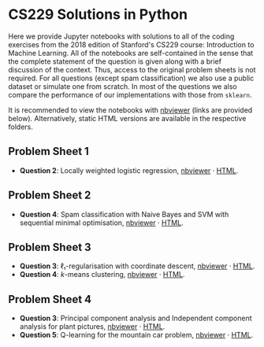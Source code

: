 # CS229 Solutions in Python

Here we provide Jupyter notebooks with solutions to all of the coding exercises
from the 2018 edition of Stanford's CS229 course: Introduction to Machine
Learning.
All of the notebooks are self-contained in the sense that the complete
statement of the question is given along with a brief discussion of the
context. Thus, access to the original problem sheets is not required.
For all questions (except spam classification) we also use a public dataset or
simulate one from scratch.
In most of the questions we also compare the performance of our implementations
with those from `sklearn`.

It is recommended to view the notebooks with
[nbviewer](https://nbviewer.jupyter.org) (links are provided below).
Alternatively, static HTML versions are available in the respective folders.

## Problem Sheet 1

- **Question 2**: Locally weighted logistic regression,
  [nbviewer](https://nbviewer.jupyter.org/github/nlaaksonen/cs229/blob/main/ps1/1q2.ipynb)
  &middot; [HTML](ps1/1q2.html).

## Problem Sheet 2

- **Question 4**: Spam classification with Naive Bayes and SVM with sequential
  minimal optimisation,
  [nbviewer](https://nbviewer.jupyter.org/github/nlaaksonen/cs229/blob/main/ps2/2q4.ipynb)
  &middot; [HTML](ps2/2q4.html).

## Problem Sheet 3

- **Question 3**: &#8467;&#8321;-regularisation with coordinate descent,
  [nbviewer](https://nbviewer.jupyter.org/github/nlaaksonen/cs229/blob/main/ps3/3q3.ipynb)
  &middot; [HTML](ps3/3q3.html).
- **Question 4**: *k*-means clustering,
    [nbviewer](https://nbviewer.jupyter.org/github/nlaaksonen/cs229/blob/main/ps3/3q4.ipynb)
    &middot; [HTML](ps3/3q4.html).

## Problem Sheet 4

- **Question 3**: Principal component analysis and Independent component
  analysis for plant pictures,
  [nbviewer](https://nbviewer.jupyter.org/github/nlaaksonen/cs229/blob/main/ps4/4q3.ipynb)
  &middot; [HTML](ps4/4q3.html).
- **Question 5**: Q-learning for the mountain car problem,
  [nbviewer](https://nbviewer.jupyter.org/github/nlaaksonen/cs229/blob/main/ps4/4q5.ipynb)
  &middot; [HTML](ps4/4q5.html).
